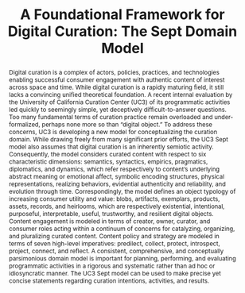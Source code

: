 ---
abstract: 'Digital curation is a complex of actors, policies, practices, and technologies
  enabling successful consumer engagement with authentic content of interest across
  space and time. While digital

  curation is a rapidly maturing field, it still lacks a convincing unified theoretical
  foundation. A recent internal evaluation by the University of California Curation
  Center (UC3) of its programmatic activities led quickly to seemingly simple, yet
  deceptively difficult-to-answer questions. Too many fundamental terms of curation
  practice remain overloaded and under-formalized, perhaps none more so than “digital
  object.” To address these concerns, UC3 is developing a new model for conceptualizing
  the curation domain. While drawing freely from many significant prior efforts, the
  UC3 Sept model also assumes that digital curation is an inherently semiotic activity.  Consequently,
  the model considers curated content with respect to six characteristic dimensions:  semantics,
  syntactics, empirics, pragmatics, diplomatics, and dynamics, which refer respectively
  to content’s underlying abstract meaning or emotional affect, symbolic encoding
  structures, physical representations, realizing behaviors, evidential authenticity
  and reliability, and evolution through time.  Correspondingly, the model defines
  an object typology of increasing consumer utility and value: blobs, artifacts, exemplars,
  products, assets, records, and heirlooms, which are respectively existential, intentional,
  purposeful, interpretable, useful, trustworthy, and resilient digital objects. Content
  engagement is modeled in terms of creator, owner, curator, and consumer roles acting
  within a continuum of concerns for catalyzing, organizing, and pluralizing curated
  content. Content policy and strategy are modeled in terms of seven high-level imperatives:
  predilect, collect, protect, introspect, project, connect, and reflect. A consistent,
  comprehensive, and conceptually parsimonious domain model is important for planning,
  performing, and evaluating programmatic activities in a rigorous and systematic
  rather than ad hoc or idiosyncratic manner. The UC3 Sept model can be used to make
  precise yet concise statements regarding curation intentions, activities, and results.'
creators:
- Abrams, Stephen
date: null
document_url: https://services.phaidra.univie.ac.at/api/object/o:429533/download
grand_parent: iPRES
institutions: []
keywords:
- digital curation
- digital preservation
- domain model
- semiotics
- continuum
- policy
- strategy
landing_page_url: https://phaidra.univie.ac.at/o:429533
language: eng
layout: publication
license: CC BY 4.0 International
notes_url: null
parent: iPRES 2015
publication_type: paper
size: 274866
slides_url: null
source_name: iPRES
stream_url: null
title: 'A Foundational Framework for Digital Curation: The Sept Domain Model'
year: 2015
---